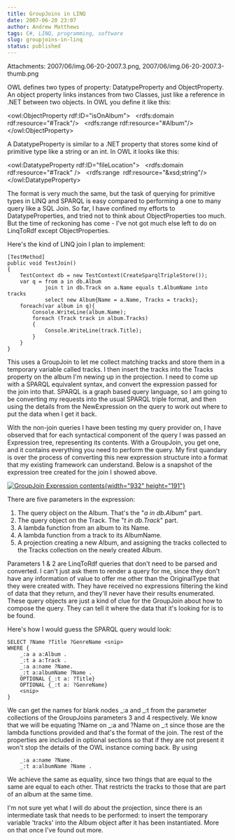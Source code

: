 ```yaml
---
title: GroupJoins in LINQ
date: 2007-06-20 23:07
author: Andrew Matthews
tags: C#, LINQ, programming, software
slug: groupjoins-in-linq
status: published
---
```

Attachments: 2007/06/img.06-20-2007.3.png, 2007/06/img.06-20-2007.3-thumb.png

OWL defines two types of property: DatatypeProperty and ObjectProperty. An object property links instances from two Classes, just like a reference in .NET between two objects. In OWL you define it like this:

\<owl:ObjectProperty rdf:ID="isOnAlbum"\>
  \<rdfs:domain rdf:resource="\#Track"/\>
  \<rdfs:range rdf:resource="\#Album"/\>
\</owl:ObjectProperty\>

A DatatypeProperty is similar to a .NET property that stores some kind of primitive type like a string or an int. In OWL it looks like this:

\<owl:DatatypeProperty rdf:ID="fileLocation"\>
  \<rdfs:domain rdf:resource="\#Track" /\>
  \<rdfs:range  rdf:resource="&xsd;string"/\>
\</owl:DatatypeProperty\>

The format is very much the same, but the task of querying for primitive types in LINQ and SPARQL is easy compared to performing a one to many query like a SQL Join. So far, I have confined my efforts to DatatypeProperties, and tried not to think about ObjectProperties too much. But the time of reckoning has come - I've not got much else left to do on LinqToRdf except ObjectProperties.

Here's the kind of LINQ join I plan to implement:

    [TestMethod]
    public void TestJoin()
    {
        TestContext db = new TestContext(CreateSparqlTripleStore());
        var q = from a in db.Album
                join t in db.Track on a.Name equals t.AlbumName into tracks
                select new Album{Name = a.Name, Tracks = tracks};
        foreach(var album in q){
            Console.WriteLine(album.Name);
            foreach (Track track in album.Tracks)
            {
                Console.WriteLine(track.Title);
            }
        }
    }

This uses a GroupJoin to let me collect matching tracks and store them in a temporary variable called tracks. I then insert the tracks into the Tracks property on the album I'm newing up in the projection. I need to come up with a SPARQL equivalent syntax, and convert the expression passed for the join into that. SPARQL is a graph based query language, so I am going to be converting my requests into the usual SPARQL triple format, and then using the details from the NewExpression on the query to work out where to put the data when I get it back.

With the non-join queries I have been testing my query provider on, I have observed that for each syntactical component of the query I was passed an Expression tree, representing its contents. With a GroupJoin, you get one, and it contains everything you need to perform the query. My first quandary is over the process of converting this new expression structure into a format that my existing framework can understand. Below is a snapshot of the expression tree created for the join I showed above.

[![GroupJoin Expression contents]({static}2007/06/img.06-20-2007.3-thumb.png){width="932" height="191"}]({static}2007/06/img.06-20-2007.3.png)

There are five parameters in the expression:

1.  The query object on the Album. That's the "*a in db.Album*" part.
2.  The query object on the Track. The "*t in db.Track*" part.
3.  A lambda function from an album to its Name.
4.  A lambda function from a track to its AlbumName.
5.  A projection creating a new Album, and assigning the tracks collected to the Tracks collection on the newly created Album.

Parameters 1 & 2 are LinqToRdf queries that don't need to be parsed and converted. I can't just ask them to render a query for me, since they don't have any information of value to offer me other than the OriginalType that they were created with. They have received no expressions filtering the kind of data that they return, and they'll never have their results enumerated. These query objects are just a kind of clue for the GroupJoin about how to compose the query. They can tell it where the data that it's looking for is to be found.

Here's how I would guess the SPARQL query would look:

    SELECT ?Name ?Title ?GenreName <snip>
    WHERE {
        _:a a a:Album .
        _:t a a:Track .
        _:a a:name ?Name.
        _:t a:albumName ?Name .
        OPTIONAL {_:t a: ?Title}
        OPTIONAL {_:t a: ?GenreName}
        <snip>
    }

We can get the names for blank nodes \_:a and \_:t from the parameter collections of the GroupJoins parameters 3 and 4 respectively. We know that we will be equating ?Name on \_:a and ?Name on \_:t since those are the lambda functions provided and that's the format of the join. The rest of the properties are included in optional sections so that if they are not present it won't stop the details of the OWL instance coming back. By using

        _:a a:name ?Name.
        _:t a:albumName ?Name .

We achieve the same as equality, since two things that are equal to the same are equal to each other. That restricts the tracks to those that are part of an album at the same time.

I'm not sure yet what I will do about the projection, since there is an intermediate task that needs to be performed: to insert the temporary variable 'tracks' into the Album object after it has been instantiated. More on that once I've found out more.
